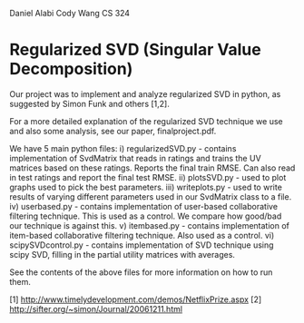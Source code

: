 Daniel Alabi
Cody Wang
CS 324

Regularized SVD (Singular Value Decomposition) 
==============================================
Our project was to implement and analyze regularized SVD in python, 
as suggested by Simon Funk and others [1,2].

For a more detailed explanation of the regularized SVD technique we use 
and also some analysis, see our paper, finalproject.pdf.

We have 5 main python files:
i) regularizedSVD.py - contains implementation of SvdMatrix
   that reads in ratings and trains the UV matrices based on these
   ratings. Reports the final train RMSE.
   Can also read in test ratings and report the final test RMSE.
ii) plotsSVD.py - used to plot graphs used to pick the best
    parameters.
iii) writeplots.py - used to write results of varying different
    parameters used in our SvdMatrix class to a file.
iv) userbased.py - contains implementation of user-based
     collaborative filtering technique. This is used as a control.
     We compare how good/bad our technique is against this.
v) itembased.py - contains implementation of item-based
   collaborative filtering technique. Also used as a control.
vi) scipySVDcontrol.py - contains implementation of SVD technique
    using scipy SVD, filling in the partial utility matrices with
    averages.

See the contents of the above files for more information on how to
run them.

[1] http://www.timelydevelopment.com/demos/NetflixPrize.aspx
[2] http://sifter.org/~simon/Journal/20061211.html

